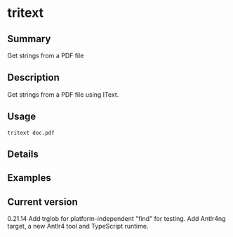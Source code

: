 # tritext

## Summary

Get strings from a PDF file

## Description

Get strings from a PDF file using IText.

## Usage

    tritext doc.pdf

## Details

## Examples

## Current version

0.21.14 Add trglob for platform-independent "find" for testing. Add Antlr4ng target, a new Antlr4 tool and TypeScript runtime.
